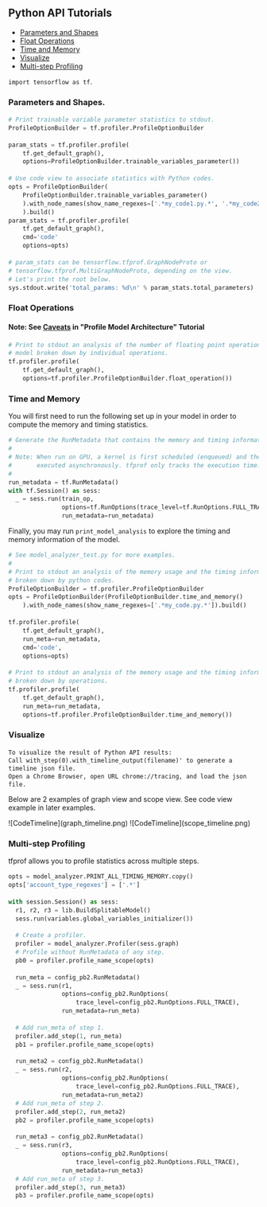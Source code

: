 ## Python API Tutorials

* [Parameters and Shapes](#parameters-and-shapes)
* [Float Operations](#float-operations)
* [Time and Memory](#time-and-memory)
* [Visualize](#visualize)
* [Multi-step Profiling](#multi-step-profiling)

```import tensorflow as tf```.

### Parameters and Shapes.
```python
# Print trainable variable parameter statistics to stdout.
ProfileOptionBuilder = tf.profiler.ProfileOptionBuilder

param_stats = tf.profiler.profile(
    tf.get_default_graph(),
    options=ProfileOptionBuilder.trainable_variables_parameter())

# Use code view to associate statistics with Python codes.
opts = ProfileOptionBuilder(
    ProfileOptionBuilder.trainable_variables_parameter()
    ).with_node_names(show_name_regexes=['.*my_code1.py.*', '.*my_code2.py.*']
    ).build()
param_stats = tf.profiler.profile(
    tf.get_default_graph(),
    cmd='code'
    options=opts)

# param_stats can be tensorflow.tfprof.GraphNodeProto or
# tensorflow.tfprof.MultiGraphNodeProto, depending on the view.
# Let's print the root below.
sys.stdout.write('total_params: %d\n' % param_stats.total_parameters)
```

### Float Operations

#### Note: See [Caveats](profile_model_architecture.md#caveats) in "Profile Model Architecture" Tutorial
``` python
# Print to stdout an analysis of the number of floating point operations in the
# model broken down by individual operations.
tf.profiler.profile(
    tf.get_default_graph(),
    options=tf.profiler.ProfileOptionBuilder.float_operation())
```

### Time and Memory
You will first need to run the following set up in your model in order to
compute the memory and timing statistics.

```python
# Generate the RunMetadata that contains the memory and timing information.
#
# Note: When run on GPU, a kernel is first scheduled (enqueued) and then
#       executed asynchronously. tfprof only tracks the execution time.
#
run_metadata = tf.RunMetadata()
with tf.Session() as sess:
  _ = sess.run(train_op,
               options=tf.RunOptions(trace_level=tf.RunOptions.FULL_TRACE),
               run_metadata=run_metadata)
```

Finally, you may run `print_model_analysis` to explore the timing and memory
information of the model.

``` python
# See model_analyzer_test.py for more examples.
#
# Print to stdout an analysis of the memory usage and the timing information
# broken down by python codes.
ProfileOptionBuilder = tf.profiler.ProfileOptionBuilder
opts = ProfileOptionBuilder(ProfileOptionBuilder.time_and_memory()
    ).with_node_names(show_name_regexes=['.*my_code.py.*']).build()

tf.profiler.profile(
    tf.get_default_graph(),
    run_meta=run_metadata,
    cmd='code',
    options=opts)

# Print to stdout an analysis of the memory usage and the timing information
# broken down by operations.
tf.profiler.profile(
    tf.get_default_graph(),
    run_meta=run_metadata,
    options=tf.profiler.ProfileOptionBuilder.time_and_memory())
```

### Visualize

```
To visualize the result of Python API results:
Call with_step(0).with_timeline_output(filename)' to generate a timeline json file.
Open a Chrome Browser, open URL chrome://tracing, and load the json file.
```

Below are 2 examples of graph view and scope view. See code view example in later examples.

<left>
![CodeTimeline](graph_timeline.png)
![CodeTimeline](scope_timeline.png)
</left>

### Multi-step Profiling

tfprof allows you to profile statistics across multiple steps.

```python
opts = model_analyzer.PRINT_ALL_TIMING_MEMORY.copy()
opts['account_type_regexes'] = ['.*']

with session.Session() as sess:
  r1, r2, r3 = lib.BuildSplitableModel()
  sess.run(variables.global_variables_initializer())

  # Create a profiler.
  profiler = model_analyzer.Profiler(sess.graph)
  # Profile without RunMetadata of any step.
  pb0 = profiler.profile_name_scope(opts)

  run_meta = config_pb2.RunMetadata()
  _ = sess.run(r1,
               options=config_pb2.RunOptions(
                   trace_level=config_pb2.RunOptions.FULL_TRACE),
               run_metadata=run_meta)

  # Add run_meta of step 1.
  profiler.add_step(1, run_meta)
  pb1 = profiler.profile_name_scope(opts)

  run_meta2 = config_pb2.RunMetadata()
  _ = sess.run(r2,
               options=config_pb2.RunOptions(
                   trace_level=config_pb2.RunOptions.FULL_TRACE),
               run_metadata=run_meta2)
  # Add run_meta of step 2.
  profiler.add_step(2, run_meta2)
  pb2 = profiler.profile_name_scope(opts)

  run_meta3 = config_pb2.RunMetadata()
  _ = sess.run(r3,
               options=config_pb2.RunOptions(
                   trace_level=config_pb2.RunOptions.FULL_TRACE),
               run_metadata=run_meta3)
  # Add run_meta of step 3.
  profiler.add_step(3, run_meta3)
  pb3 = profiler.profile_name_scope(opts)
```
